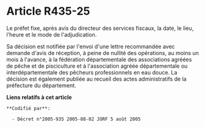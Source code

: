 # Article R435-25

Le préfet fixe, après avis du directeur des services fiscaux, la date, le lieu, l'heure et le mode de l'adjudication.

Sa décision est notifiée par l'envoi d'une lettre recommandée avec demande d'avis de réception, à peine de nullité des
opérations, au moins un mois à l'avance, à la fédération départementale des associations agréées de pêche et de pisciculture
et à l'association agréée départementale ou interdépartementale des pêcheurs professionnels en eau douce. La décision est
également publiée au recueil des actes administratifs de la préfecture du département.

**Liens relatifs à cet article**

	**Codifié par**:

	  - Décret n°2005-935 2005-08-02 JORF 5 août 2005
